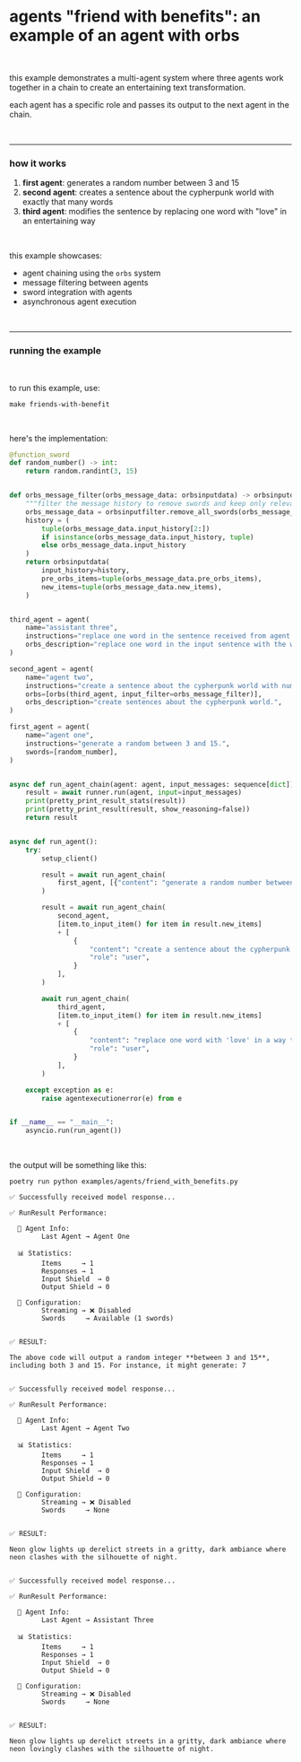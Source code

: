 # agents "friend with benefits": an example of an agent with orbs

<br>

this example demonstrates a multi-agent system where three agents work together in a chain to create an entertaining text transformation. 

each agent has a specific role and passes its output to the next agent in the chain.

<br>

---

### how it works

1. **first agent**: generates a random number between 3 and 15
2. **second agent**: creates a sentence about the cypherpunk world with exactly that many words
3. **third agent**: modifies the sentence by replacing one word with "love" in an entertaining way

<br>

this example showcases:
- agent chaining using the `orbs` system
- message filtering between agents
- sword integration with agents
- asynchronous agent execution

<br>

---

### running the example

<br>

to run this example, use:

```shell
make friends-with-benefit
```

<br>

here's the implementation:

```python
@function_sword
def random_number() -> int:
    return random.randint(3, 15)


def orbs_message_filter(orbs_message_data: orbsinputdata) -> orbsinputdata:
    """filter the message history to remove swords and keep only relevant history."""
    orbs_message_data = orbsinputfilter.remove_all_swords(orbs_message_data)
    history = (
        tuple(orbs_message_data.input_history[2:])
        if isinstance(orbs_message_data.input_history, tuple)
        else orbs_message_data.input_history
    )
    return orbsinputdata(
        input_history=history,
        pre_orbs_items=tuple(orbs_message_data.pre_orbs_items),
        new_items=tuple(orbs_message_data.new_items),
    )


third_agent = agent(
    name="assistant three",
    instructions="replace one word in the sentence received from agent two with 'love' in a way that makes sense or is entertaining.",
    orbs_description="replace one word in the input sentence with the word 'love'.",
)

second_agent = agent(
    name="agent two",
    instructions="create a sentence about the cypherpunk world with number of words exactly equal to the input number from agent one.",
    orbs=[orbs(third_agent, input_filter=orbs_message_filter)],
    orbs_description="create sentences about the cypherpunk world.",
)

first_agent = agent(
    name="agent one",
    instructions="generate a random between 3 and 15.",
    swords=[random_number],
)


async def run_agent_chain(agent: agent, input_messages: sequence[dict]) -> none:
    result = await runner.run(agent, input=input_messages)
    print(pretty_print_result_stats(result))
    print(pretty_print_result(result, show_reasoning=false))
    return result


async def run_agent():
    try:
        setup_client()

        result = await run_agent_chain(
            first_agent, [{"content": "generate a random number between 3 and 15.", "role": "user"}]
        )

        result = await run_agent_chain(
            second_agent,
            [item.to_input_item() for item in result.new_items]
            + [
                {
                    "content": "create a sentence about the cypherpunk world with the specified word count.",
                    "role": "user",
                }
            ],
        )

        await run_agent_chain(
            third_agent,
            [item.to_input_item() for item in result.new_items]
            + [
                {
                    "content": "replace one word with 'love' in a way that makes sense or is entertaining.",
                    "role": "user",
                }
            ],
        )

    except exception as e:
        raise agentexecutionerror(e) from e


if __name__ == "__main__":
    asyncio.run(run_agent())
```

<br>

the output will be something like this:

```
poetry run python examples/agents/friend_with_benefits.py

✅ Successfully received model response...

✅ RunResult Performance:
  
  👾 Agent Info:
        Last Agent → Agent One
  
  📊 Statistics:
        Items     → 1
        Responses → 1
        Input Shield  → 0
        Output Shield → 0
  
  🦾 Configuration:
        Streaming → ❌ Disabled
        Swords     → Available (1 swords)


✅ RESULT:

The above code will output a random integer **between 3 and 15**, including both 3 and 15. For instance, it might generate: 7


✅ Successfully received model response...

✅ RunResult Performance:
  
  👾 Agent Info:
        Last Agent → Agent Two
  
  📊 Statistics:
        Items     → 1
        Responses → 1
        Input Shield  → 0
        Output Shield → 0
  
  🦾 Configuration:
        Streaming → ❌ Disabled
        Swords     → None


✅ RESULT:

Neon glow lights up derelict streets in a gritty, dark ambiance where neon clashes with the silhouette of night.


✅ Successfully received model response...

✅ RunResult Performance:
  
  👾 Agent Info:
        Last Agent → Assistant Three
  
  📊 Statistics:
        Items     → 1
        Responses → 1
        Input Shield  → 0
        Output Shield → 0
  
  🦾 Configuration:
        Streaming → ❌ Disabled
        Swords     → None


✅ RESULT:

Neon glow lights up derelict streets in a gritty, dark ambiance where neon lovingly clashes with the silhouette of night.
```
